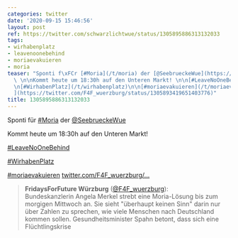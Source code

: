 ```yaml
---
categories: twitter
date: '2020-09-15 15:46:56'
layout: post
ref: https://twitter.com/schwarzlichtwue/status/1305895886313132033
tags:
- wirhabenplatz
- leavenoonebehind
- moriaevakuieren
- moria
teaser: "Sponti f\xFCr [#Moria](/t/moria) der [@SeebrueckeWue](https://twitter.com/SeebrueckeWue)\
  \ \n\nKommt heute um 18:30h auf den Unteren Markt! \n\n[#LeaveNoOneBehind](/t/leavenoonebehind)\n\
  \n[#WirhabenPlatz](/t/wirhabenplatz)\n\n[#moriaevakuieren](/t/moriaevakuieren) [twitter.com/F4F_wuerzburg/\u2026\
  ](https://twitter.com/F4F_wuerzburg/status/1305893419651403776)"
title: 1305895886313132033
---
```

Sponti für [#Moria](/t/moria) der [@SeebrueckeWue](https://twitter.com/SeebrueckeWue) 

Kommt heute um 18:30h auf den Unteren Markt! 

[#LeaveNoOneBehind](/t/leavenoonebehind)

[#WirhabenPlatz](/t/wirhabenplatz)

[#moriaevakuieren](/t/moriaevakuieren) [twitter.com/F4F_wuerzburg/…](https://twitter.com/F4F_wuerzburg/status/1305893419651403776)
> <b>FridaysForFuture Würzburg</b> ([@F4F_wuerzburg](https://twitter.com/F4F_wuerzburg)):  
>Bundeskanzlerin Angela Merkel strebt eine Moria-Lösung bis zum morgigen Mittwoch an. Sie sieht "überhaupt keinen Sinn" darin  nur über Zahlen zu sprechen, wie viele Menschen nach Deutschland kommen sollen. Gesundheitsminister Spahn betont,  dass sich eine Flüchtlingskrise   
>  
>  

